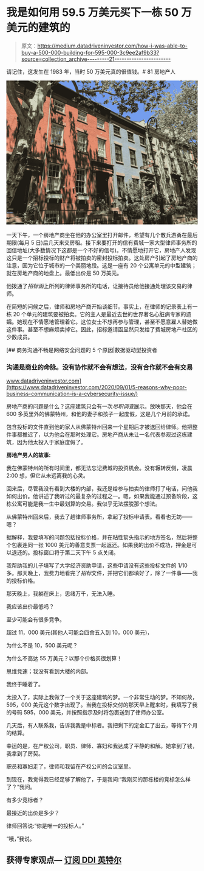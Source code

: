 # 我是如何用 59.5 万美元买下一栋 50 万美元的建筑的

> 原文：<https://medium.datadriveninvestor.com/how-i-was-able-to-buy-a-500-000-building-for-595-000-3c9ee2af9b33?source=collection_archive---------21----------------------->

请记住，这发生在 1983 年，当时 50 万美元真的很值钱。# 81 房地产人

![](img/e7fbd34c459b99f7578ac4295a9e3def.png)

一天下午，一个房地产商坐在他的办公室里打开邮件，希望有几个散兵游勇在最后期限(每月 5 日)后几天来交房租。接下来要打开的信有费城一家大型律师事务所的回信地址(大多数情况下这都是一个不好的信号)。不情愿地打开它，房地产人发现这只是一个招标投标的财产将被拍卖的密封投标拍卖。这处房产引起了房地产商的注意，因为它位于城市的一个美丽地段。这是一座有 20 个公寓单元的中型建筑；就在房地产商的地盘上。最低出价是 50 万美元。

他拨通了*招标函*上所列的律师事务所的电话，让接待员给他接通处理该交易的律师。

在简短的问候之后，律师和房地产商开始谈细节。事实上，在律师的记录表上有一栋 20 个单元的建筑要被拍卖。它的主人是最近去世的世界著名心脏病专家的遗孀。她现在不情愿地管理着它。这位女士不想再参与管理，甚至不愿意雇人替她做这件事。甚至不想麻烦卖掉它。因此，招标邀请函显然只发给了费城房地产社区的少数成员。

[](https://www.datadriveninvestor.com/2020/09/01/5-reasons-why-poor-business-communication-is-a-cybersecurity-issue/) [## 商务沟通不畅是网络安全问题的 5 个原因|数据驱动型投资者

### 沟通是商业的命脉。没有协作就不会有想法，没有合作就不会有交易

www.datadriveninvestor.com](https://www.datadriveninvestor.com/2020/09/01/5-reasons-why-poor-business-communication-is-a-cybersecurity-issue/) 

房地产商的问题是什么？这座建筑只会有一次*尽职调查*展示。放映那天，他会在 600 多英里外的佛蒙特州，和他的妻子和孩子一起度假，这是几个月前的承诺。

包含投标的文件直到他的家人从佛蒙特州回来一个星期后才被送回给律师。他把整件事都推迟了，以为他会在那时处理它。房地产商从未让一名代表参观过这栋建筑，因为他太投入于家庭度假了。

**房地产男人的故事:**

我在佛蒙特州的所有时间里，都无法忘记费城的投资机会。没有辗转反侧，凌晨 2:00 想，但它从未远离我的心灵。

回来后，尽管我没有看到大楼的内部，我还是给参与拍卖的律师打了电话，问他我如何出价。他讲述了我听过的最复杂的过程之一。嗯，如果我能通过预备阶段，这栋公寓可能是我一生中最划算的交易。我似乎无法摆脱那个想法。

从佛蒙特州回来后，我去了趟律师事务所，拿起了投标申请表。看看也无妨——嗯？

据解释，我要填写的问题包括投标价格，并在粘性箭头指示的地方签名，然后将整个包裹连同一张 1000 美元的善意支票一起返还。如果我的出价不成功，押金是可以退还的。投标窗口将于第二天下午 5 点关闭。

我帮助我的儿子填写了大学经济资助申请，这些申请没有这些投标文件的 1/10 多。那天晚上，我费力地看完了*招标*文件，并把它们都填好了，除了一件事——我的投标价格。

那天晚上，我躺在床上，思绪万千，无法入睡。

我应该出价最低吗？

至少可能会有很多竞争。

超过 11，000 美元(其他人可能会四舍五入到 10，000 美元)，

为什么不是 10，500 美元呢？

为什么不高达 55 万美元？以那个价格买很划算！

思维竞速；我没有看到大楼的内部。

我终于睡着了。

太投入了，实际上我做了一个关于这座建筑的梦。一个非常生动的梦。不知何故，595，000 美元这个数字出现了。当我在投标交付的那天早上醒来时，我填写了我的号码 595，000 美元，并按照指示及时将包裹送到了律师办公室。

几天后，有人联系我，告诉我我是中标者。我把剩下的定金汇了出去，等待下个月的结算。

幸运的是，在产权公司，职员、律师、寡妇和我达成了平静的和解。她拿到了钱，我拿到了房契。

职员和寡妇走了，律师和我留在产权公司的会议室里。

到现在，我觉得我已经足够了解他了，于是我问:“我刚买的那栋楼的竞标怎么样了？”我问。

有多少竞标者？

最接近的出价是多少？

律师回答说:“你是唯一的投标人。”

“哦，”我说。

## 获得专家观点— [订阅 DDI 英特尔](https://datadriveninvestor.com/ddi-intel)